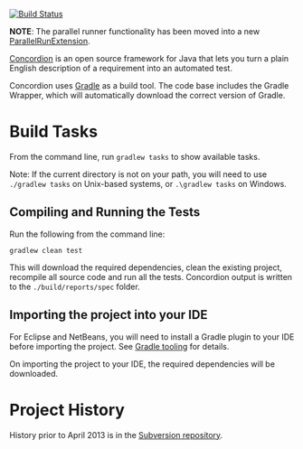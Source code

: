 [![Build Status](https://travis-ci.org/concordion/concordion.svg?branch=parallel-run-strategy)](https://travis-ci.org/concordion/concordion)

**NOTE**: The parallel runner functionality has been moved into a new [ParallelRunExtension](https://github.com/concordion/concordion-parallel-run-extension). 

[Concordion](http://www.concordion.org) is an open source framework for Java that lets you turn a plain English description of a requirement into an automated test.

Concordion uses [Gradle](http://www.gradle.org/) as a build tool. The code base includes the Gradle Wrapper, which will automatically download the correct version of Gradle.

Build Tasks
=======
From the command line, run `gradlew tasks` to show available tasks. 

Note: If the current directory is not on your path, you will need to use `./gradlew tasks` on Unix-based systems, or `.\gradlew tasks` on Windows.

Compiling and Running the Tests
-------------------------------------------------
Run the following from the command line:

```gradlew clean test```
    
This will download the required dependencies, clean the existing project, recompile all source code and run all the tests. Concordion output is written to the `./build/reports/spec` folder.

Importing the project into your IDE
----------------------------------------
For Eclipse and NetBeans, you will need to install a Gradle plugin to your IDE before importing the project. See [Gradle tooling](https://www.gradle.org/tooling) for details.

On importing the project to your IDE, the required dependencies will be downloaded.

Project History
=========
History prior to April 2013 is in the [Subversion repository](http://concordion.googlecode.com/svn/tags/final-revision-before-github-migration/).
